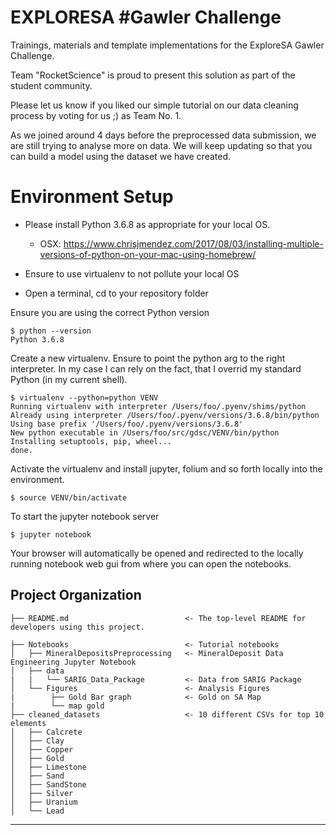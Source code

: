 EXPLORESA #Gawler Challenge 
==============================

Trainings, materials and template implementations for the ExploreSA Gawler Challenge.

Team "RocketScience" is proud to present this solution as part of the student community.

Please let us know if you liked our simple tutorial on our data cleaning process by voting for us ;) as Team No. 1.

As we joined around 4 days before the preprocessed data submission, we are still trying to analyse more on data. We will keep updating so that you can build a model using the dataset we have created.

# Environment Setup

* Please install Python 3.6.8 as appropriate for your local OS.
    * OSX: https://www.chrisjmendez.com/2017/08/03/installing-multiple-versions-of-python-on-your-mac-using-homebrew/

* Ensure to use virtualenv to not pollute your local OS  
* Open a terminal, cd to your repository folder  

Ensure you are using the correct Python version 

    $ python --version  
    Python 3.6.8    

Create a new virtualenv. Ensure to point the python arg to the right interpreter. In my case I can rely on the fact, that I overrid my standard Python (in my current shell).  

    $ virtualenv --python=python VENV  
    Running virtualenv with interpreter /Users/foo/.pyenv/shims/python  
    Already using interpreter /Users/foo/.pyenv/versions/3.6.8/bin/python  
    Using base prefix '/Users/foo/.pyenv/versions/3.6.8'  
    New python executable in /Users/foo/src/gdsc/VENV/bin/python  
    Installing setuptools, pip, wheel...  
    done.  

Activate the virtualenv and install jupyter, folium and so forth locally into the environment.

    $ source VENV/bin/activate  

To start the jupyter notebook server

    $ jupyter notebook

Your browser will automatically be opened and redirected to the locally running notebook web gui from where you can open the notebooks.


Project Organization
--------
 
    ├── README.md                          <- The top-level README for developers using this project.
                         
    ├── Notebooks                          <- Tutorial notebooks   
    │   ├── MineralDepositsPreprocessing   <- MineralDeposit Data Engineering Jupyter Notebook
    │   ├── data     
    |   |   └── SARIG_Data_Package         <- Data from SARIG Package
    │   └── Figures                        <- Analysis Figures
    |        ├── Gold Bar graph            <- Gold on SA Map
    |        └── map gold  
    ├── cleaned_datasets                   <- 10 different CSVs for top 10 elements
    │   ├── Calcrete   
    │   ├── Clay 
    │   ├── Copper    
    │   ├── Gold  
    │   ├── Limestone  
    │   ├── Sand      
    │   ├── SandStone  
    │   ├── Silver  
    │   ├── Uranium  
    │   └── Lead


--------
